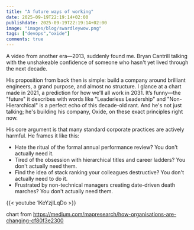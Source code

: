 ```yaml
---
title: "A future ways of working"
date: 2025-09-19T22:19:14+02:00
publishdate: 2025-09-19T22:19:14+02:00
image: "images/blog/swardleywow.png"
tags: ["devops","oxide"]
comments: true
---
```


A video from another era—2013, suddenly found me. Bryan Cantrill talking with
the unshakeable confidence of someone who hasn't yet lived through the next
decade.

His proposition from back then is simple: build a company around brilliant
engineers, a grand purpose, and almost no structure. I glance at a chart made in
2021, a prediction for how we'll all work in 2031. It’s funny—the "future" it
describes with words like "Leaderless Leadership" and "Non-Hierarchical" is a
perfect echo of this decade-old rant. And he's not just talking; he's building
his company, Oxide, on these exact principles right now.

His core argument is that many standard corporate practices are actively
harmful. He frames it like this:

- Hate the ritual of the formal annual performance review? You don't actually
  need it.
- Tired of the obsession with hierarchical titles and career ladders? You don't
  actually need them.
- Find the idea of stack ranking your colleagues destructive? You don't actually
  need to do it.
- Frustrated by non-technical managers creating date-driven death marches? You
  don't actually need them.

{{< youtube 1KeYzjILqDo >}}

chart from
https://medium.com/mapresearch/how-organisations-are-changing-cf80f3e2300
